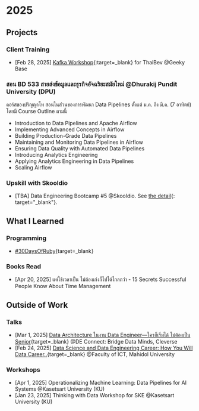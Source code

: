 # 2025

## Projects

### Client Training

* [Feb 28, 2025] [Kafka
Workshop](https://zkan.github.io/introducing-kafka/){:target=_blank} for
ThaiBev @Geeky Base

### สอน BD 533 สายส่งข้อมูลและธุรกิจอัจฉริยะสมัยใหม่ @Dhurakij Pundit University (DPU)

คอร์สของปริญญาโท สอนในส่วนของการพัฒนา Data Pipelines ตั้งแต่ ม.ค. ถึง มี.ค. (7 อาทิตย์)
โดยมี Course Outline ตามนี้

* Introduction to Data Pipelines and Apache Airflow
* Implementing Advanced Concepts in Airflow
* Building Production-Grade Data Pipelines
* Maintaining and Monitoring Data Pipelines in Airflow
* Ensuring Data Quality with Automated Data Pipelines
* Introducing Analytics Engineering
* Applying Analytics Engineering in Data Pipelines
* Scaling Airflow

### Upskill with Skooldio

* [TBA] Data Engineering Bootcamp #5 @Skooldio. See [the
  detail](https://landing.skooldio.com/data-engineering-bootcamp){: target="_blank"}.

## What I Learned

### Programming

* [#30DaysOfRuby](https://github.com/zkan/30DaysOfRuby){target=_blank}

### Books Read

* [Apr 20, 2025] แค่ใช้เวลาเป็น ไม่ต้องเก่งก็ไปได้ไกลกว่า - 15 Secrets Successful People
Know About Time Management

## Outside of Work

### Talks

* [Mar 1, 2025] [Data Architecture ในงาน Data Engineer—ใครก็เริ่มได้ ไม่ต้องเป็น
Senior](https://docs.google.com/presentation/d/1eFl4UpTwElXZynucUEfGrotrucjfCZ7B8zuXP0GtssY/edit?usp=sharing){target=_blank}
@DE Connect: Bridge Data Minds, Cleverse
* [Feb 24, 2025] [Data Science and Data Engineering Career: How You Will Data
Career..](https://docs.google.com/presentation/d/1AYbV8OX-Ndmog5NtdjzpI-vbhGb6OYX0etQuErwpz-o/edit?usp=sharing){target=_blank}
@Faculty of ICT, Mahidol University

### Workshops

* [Apr 1, 2025] Operationalizing Machine Learning: Data Pipelines for AI
Systems @Kasetsart University (KU)
* [Jan 23, 2025] Thinking with Data Workshop for SKE @Kasetsart University (KU)
